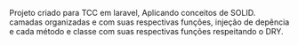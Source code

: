 Projeto criado para TCC em laravel,
Aplicando conceitos de SOLID.
camadas organizadas e com suas respectivas funções, injeção de depência e cada método e classe com suas respectivas funções respeitando o DRY.
